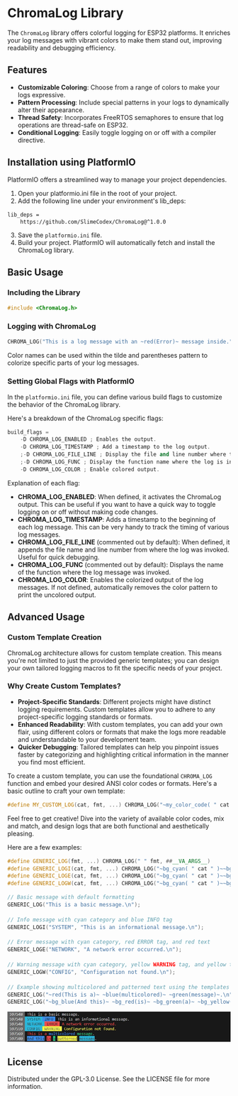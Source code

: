 # ChromaLog Library

The `ChromaLog` library offers colorful logging for ESP32 platforms. It enriches your log messages with vibrant colors to make them stand out, improving readability and debugging efficiency.

## Features

- **Customizable Coloring**: Choose from a range of colors to make your logs expressive.
- **Pattern Processing**: Include special patterns in your logs to dynamically alter their appearance.
- **Thread Safety**: Incorporates FreeRTOS semaphores to ensure that log operations are thread-safe on ESP32.
- **Conditional Logging**: Easily toggle logging on or off with a compiler directive.

## Installation using PlatformIO

PlatformIO offers a streamlined way to manage your project dependencies.

1. Open your platformio.ini file in the root of your project.
2. Add the following line under your environment's lib_deps:

```
lib_deps =
	https://github.com/SlimeCodex/ChromaLog@^1.0.0
```

3. Save the `platformio.ini` file.
4. Build your project. PlatformIO will automatically fetch and install the ChromaLog library.

## Basic Usage

### Including the Library

```cpp
#include <ChromaLog.h>
```

### Logging with ChromaLog

```cpp
CHROMA_LOG("This is a log message with an ~red(Error)~ message inside.");
```

Color names can be used within the tilde and parentheses pattern to colorize specific parts of your log messages.

### Setting Global Flags with PlatformIO

In the `platformio.ini` file, you can define various build flags to customize the behavior of the ChromaLog library.

Here's a breakdown of the ChromaLog specific flags:

```cpp
build_flags =
	-D CHROMA_LOG_ENABLED ; Enables the output.
	-D CHROMA_LOG_TIMESTAMP ; Add a timestamp to the log output.
	;-D CHROMA_LOG_FILE_LINE ; Display the file and line number where the log is invoked.
	;-D CHROMA_LOG_FUNC ; Display the function name where the log is invoked.
	-D CHROMA_LOG_COLOR ; Enable colored output.
```

Explanation of each flag:

- **CHROMA_LOG_ENABLED**: When defined, it activates the ChromaLog output. This can be useful if you want to have a quick way to toggle logging on or off without making code changes.
- **CHROMA_LOG_TIMESTAMP**: Adds a timestamp to the beginning of each log message. This can be very handy to track the timing of various log messages.
- **CHROMA_LOG_FILE_LINE** (commented out by default): When defined, it appends the file name and line number from where the log was invoked. Useful for quick debugging.
- **CHROMA_LOG_FUNC** (commented out by default): Displays the name of the function where the log message was invoked.
- **CHROMA_LOG_COLOR**: Enables the colorized output of the log messages. If not defined, automatically removes the color pattern to print the uncolored output.

## Advanced Usage

### Custom Template Creation

ChromaLog architecture allows for custom template creation. This means you're not limited to just the provided generic templates; you can design your own tailored logging macros to fit the specific needs of your project.

### Why Create Custom Templates?

- **Project-Specific Standards**: Different projects might have distinct logging requirements. Custom templates allow you to adhere to any project-specific logging standards or formats.
- **Enhanced Readability**: With custom templates, you can add your own flair, using different colors or formats that make the logs more readable and understandable to your development team.
- **Quicker Debugging**: Tailored templates can help you pinpoint issues faster by categorizing and highlighting critical information in the manner you find most efficient.

To create a custom template, you can use the foundational `CHROMA_LOG` function and embed your desired ANSI color codes or formats. Here's a basic outline to craft your own template:

```cpp
#define MY_CUSTOM_LOG(cat, fmt, ...) CHROMA_LOG("~my_color_code( " cat " )~ " fmt, ##__VA_ARGS__)
```

Feel free to get creative! Dive into the variety of available color codes, mix and match, and design logs that are both functional and aesthetically pleasing.

Here are a few examples:

```cpp
#define GENERIC_LOG(fmt, ...) CHROMA_LOG(" " fmt, ##__VA_ARGS__)
#define GENERIC_LOGI(cat, fmt, ...) CHROMA_LOG("~bg_cyan( " cat " )~~bg_blue( INFO )~ " fmt, ##__VA_ARGS__)
#define GENERIC_LOGE(cat, fmt, ...) CHROMA_LOG("~bg_cyan( " cat " )~~bg_red( ERROR )~ ~red(" fmt ")~", ##__VA_ARGS__)
#define GENERIC_LOGW(cat, fmt, ...) CHROMA_LOG("~bg_cyan( " cat " )~~bg_yellow( WARNING )~ ~yellow(" fmt ")~", ##__VA_ARGS__)
```

```cpp
// Basic message with default formatting
GENERIC_LOG("This is a basic message.\n");

// Info message with cyan category and blue INFO tag
GENERIC_LOGI("SYSTEM", "This is an informational message.\n");

// Error message with cyan category, red ERROR tag, and red text
GENERIC_LOGE("NETWORK", "A network error occurred.\n");

// Warning message with cyan category, yellow WARNING tag, and yellow text
GENERIC_LOGW("CONFIG", "Configuration not found.\n");

// Example showing multicolored and patterned text using the templates
GENERIC_LOG("~red(This is a)~ ~blue(multicolored)~ ~green(message)~.\n");
GENERIC_LOG("~bg_blue(And this)~ ~bg_red(is)~ ~bg_green(a)~ ~bg_yellow(patterned)~ ~bg_cyan(message)~.\n");
```

![Example Output](./images/example_output_colored.jpg)

## License

Distributed under the GPL-3.0 License. See the LICENSE file for more information.